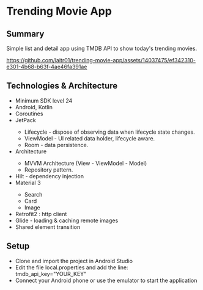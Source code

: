 # Trending Movie App

## Summary

Simple list and detail app using TMDB API to show today's trending movies.


https://github.com/laitr01/trending-movie-app/assets/14037475/ef342310-e301-4b68-b63f-4ae46fa391ae



## Technologies & Architecture
<ul>
  <li>Minimum SDK level 24</li>
  <li>Android, Kotlin </li>
  <li>Coroutines</li>
  <li>JetPack</li>
      <ul>
        <li>Lifecycle - dispose of observing data when lifecycle state changes.</li>
        <li>ViewModel - UI related data holder, lifecycle aware.</li>
        <li>Room - data persistence.</li>
      </ul>
   <li>Architecture</li>
        <ul>
          <li>MVVM Architecture (View - ViewModel - Model)</li>
          <li>Repository pattern.</li>
        </ul>
  <li>Hilt - dependency injection</li>
 <li> Material 3</li>
      <ul>
          <li>Search</li>
          <li>Card</li>
          <li>Image</li>
      </ul>
  <li>Retrofit2 : http client</li>
  <li>Glide - loading & caching remote images</li>
  <li>Shared element transition</li>
</ul>

## Setup

- Clone and import the project in Android Studio
- Edit the file local.properties and add the line: tmdb_api_key="YOUR_KEY"
- Connect your Android phone or use the emulator to start the application


